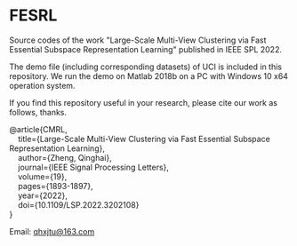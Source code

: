 # FESRL
Source codes of the work "Large-Scale Multi-View Clustering via Fast Essential Subspace Representation Learning" published in IEEE SPL 2022.

The demo file (including corresponding datasets) of UCI is included in this repository. We run the demo on Matlab 2018b on a PC with Windows 10 x64 operation system.

If you find this repository useful in your research, please cite our work as follows, thanks.

@article\{CMRL,<br/>
      &nbsp;&nbsp;&nbsp;&nbsp;title=\{Large-Scale Multi-View Clustering via Fast Essential Subspace Representation Learning\},<br/>
      &nbsp;&nbsp;&nbsp;&nbsp;author=\{Zheng, Qinghai\},<br/>
      &nbsp;&nbsp;&nbsp;&nbsp;journal=\{IEEE Signal Processing Letters\},<br/>
      &nbsp;&nbsp;&nbsp;&nbsp;volume=\{19\},<br/>
      &nbsp;&nbsp;&nbsp;&nbsp;pages=\{1893-1897\},<br/>
      &nbsp;&nbsp;&nbsp;&nbsp;year=\{2022\},<br/>
      &nbsp;&nbsp;&nbsp;&nbsp;doi=\{10.1109/LSP.2022.3202108\}<br/>
\}<br/>

Email: qhxjtu@163.com
